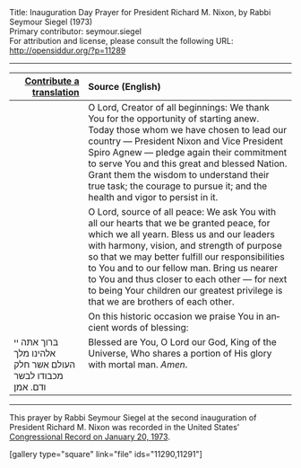 <html>
<head></head>
<body>
Title: Inauguration Day Prayer for President Richard M. Nixon, by Rabbi Seymour Siegel (1973)<br />
Primary contributor: seymour.siegel<br />
For attribution and license, please consult the following URL: <a href="http://opensiddur.org/?p=11289">http://opensiddur.org/?p=11289</a>
<p />
<hr />

<table style="margin-left: auto;margin-right: auto;" class="draggable">
<thead><tr><th id="x" style="text-align: right;"><a href="/contribute/upload/">Contribute a translation</a></th><th style="text-align: left;">Source (English)</th></tr></thead>
<tbody>
<tr><td style="vertical-align:top;">
<div class="liturgy" lang="he">

</span></div></td>
 
<td style="vertical-align:top;">
<div class="english" lang="en">
O Lord, Creator of all beginnings: 
We thank You for the opportunity of starting anew. 
Today those whom we have chosen to lead our country — 
President Nixon and Vice President Spiro Agnew — 
pledge again their commitment to serve You 
and this great and blessed Nation. 
Grant them the wisdom to understand their true task; 
the courage to pursue it; 
and the health and vigor to persist in it.
</div></td></tr>


<tr><td style="vertical-align:top;">
<div class="liturgy" lang="he">

</span></div></td>
 
<td style="vertical-align:top;">
<div class="english" lang="en">
O Lord, source of all peace: 
We ask You with all our hearts 
that we be granted peace, 
for which we all yearn. 
Bless us and our leaders 
with harmony, 
vision, 
and strength of purpose 
so that we may better fulfill our responsibilities 
to You and to our fellow man. 
Bring us nearer to You 
and thus closer to each other — 
for next to being Your children 
our greatest privilege is that we are brothers of each other.
</div></td></tr>


<tr><td style="vertical-align:top;">
<div class="liturgy" lang="he">

</span></div></td>
 
<td style="vertical-align:top;">
<div class="english" lang="en">
On this historic occasion 
we praise You in ancient words of blessing:
</div></td></tr>


<tr><td style="vertical-align:top;">
<div class="liturgy" lang="he">
בּרוך אתּה
יי אלהינו
מלך העולם
אשר חלק מכבודו 
לבשר ודם.
אמן׃
</span></div></td>
 
<td style="vertical-align:top;">
<div class="english" lang="en">
Blessed are You, 
O Lord our God, 
King of the Universe,
Who shares a portion of His glory 
with mortal man. 
<em>Amen</em>.
</div></td></tr>
</tbody></table>

<hr />

This prayer by Rabbi Seymour Siegel at the second inauguration of President Richard M. Nixon was recorded in the United States’ <a href="https://archive.org/stream/congressionalrec119aunit#page/n835/mode/2up">Congressional Record on January 20, 1973</a>.

[gallery type="square" link="file" ids="11290,11291"]
</body>
</html>